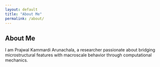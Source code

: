 ```yaml
---
layout: default
title: "About Me"
permalink: /about/
---
```


## About Me

I am Prajwal Kammardi Arunachala, a researcher passionate about bridging microstructural features with macroscale behavior through computational mechanics.

